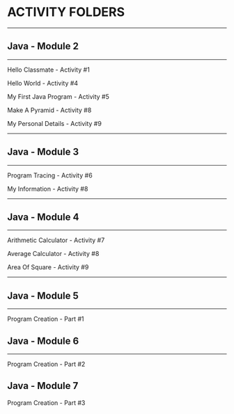 # ACTIVITY FOLDERS

***

## Java - Module 2

***

Hello Classmate - Activity #1

Hello World - Activity #4

My First Java Program - Activity #5

Make A Pyramid - Activity #8

My Personal Details - Activity #9

***

## Java - Module 3

***

Program Tracing - Activity #6

My Information - Activity #8

***

## Java - Module 4

***

Arithmetic Calculator - Activity #7

Average Calculator - Activity #8

Area Of Square - Activity #9

***

## Java - Module 5

***

Program Creation - Part #1

## Java - Module 6

***

Program Creation - Part #2

## Java - Module 7

Program Creation - Part #3
